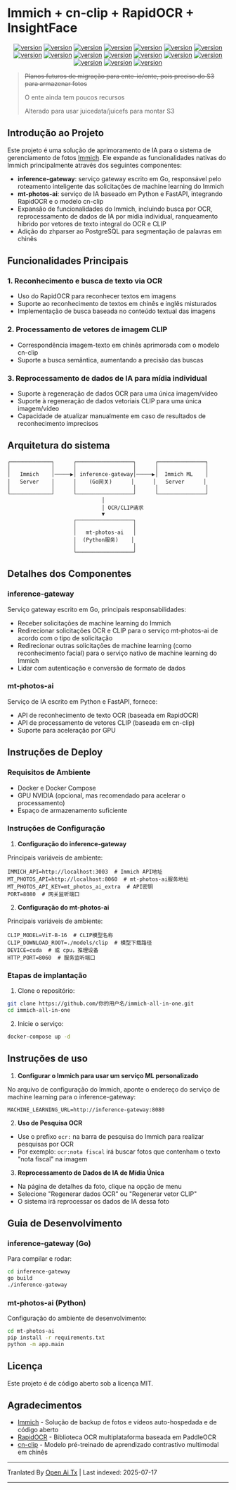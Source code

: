 # Immich + cn-clip + RapidOCR + InsightFace

<div style="text-align: center"><p><a href="https://openaitx.github.io/view.html?user=eric-gitta-moore&project=immich-all-in-one&lang=en"><img src="https://img.shields.io/badge/EN-white" alt="version"></a> <a href="https://openaitx.github.io/view.html?user=eric-gitta-moore&project=immich-all-in-one&lang=zh-CN"><img src="https://img.shields.io/badge/简中-white" alt="version"></a> <a href="https://openaitx.github.io/view.html?user=eric-gitta-moore&project=immich-all-in-one&lang=zh-TW"><img src="https://img.shields.io/badge/繁中-white" alt="version"></a> <a href="https://openaitx.github.io/view.html?user=eric-gitta-moore&project=immich-all-in-one&lang=ja"><img src="https://img.shields.io/badge/日本語-white" alt="version"></a> <a href="https://openaitx.github.io/view.html?user=eric-gitta-moore&project=immich-all-in-one&lang=ko"><img src="https://img.shields.io/badge/한국어-white" alt="version"></a> <a href="https://openaitx.github.io/view.html?user=eric-gitta-moore&project=immich-all-in-one&lang=th"><img src="https://img.shields.io/badge/ไทย-white" alt="version"></a> <a href="https://openaitx.github.io/view.html?user=eric-gitta-moore&project=immich-all-in-one&lang=fr"><img src="https://img.shields.io/badge/Français-white" alt="version"></a> <a href="https://openaitx.github.io/view.html?user=eric-gitta-moore&project=immich-all-in-one&lang=de"><img src="https://img.shields.io/badge/Deutsch-white" alt="version"></a> <a href="https://openaitx.github.io/view.html?user=eric-gitta-moore&project=immich-all-in-one&lang=es"><img src="https://img.shields.io/badge/Español-white" alt="version"></a> <a href="https://openaitx.github.io/view.html?user=eric-gitta-moore&project=immich-all-in-one&lang=it"><img src="https://img.shields.io/badge/Italiano-white" alt="version"></a> <a href="https://openaitx.github.io/view.html?user=eric-gitta-moore&project=immich-all-in-one&lang=ru"><img src="https://img.shields.io/badge/Русский-white" alt="version"></a> <a href="https://openaitx.github.io/view.html?user=eric-gitta-moore&project=immich-all-in-one&lang=pt"><img src="https://img.shields.io/badge/Português-white" alt="version"></a> <a href="https://openaitx.github.io/view.html?user=eric-gitta-moore&project=immich-all-in-one&lang=nl"><img src="https://img.shields.io/badge/Nederlands-white" alt="version"></a> <a href="https://openaitx.github.io/view.html?user=eric-gitta-moore&project=immich-all-in-one&lang=pl"><img src="https://img.shields.io/badge/Polski-white" alt="version"></a> <a href="https://openaitx.github.io/view.html?user=eric-gitta-moore&project=immich-all-in-one&lang=ar"><img src="https://img.shields.io/badge/العربية-white" alt="version"></a> <a href="https://openaitx.github.io/view.html?user=eric-gitta-moore&project=immich-all-in-one&lang=tr"><img src="https://img.shields.io/badge/Türkçe-white" alt="version"></a> <a href="https://openaitx.github.io/view.html?user=eric-gitta-moore&project=immich-all-in-one&lang=vi"><img src="https://img.shields.io/badge/Tiếng Việt-white" alt="version"></a> </p></div>

> ~~Planos futuros de migração para ente-io/ente, pois preciso do S3 para armazenar fotos~~
> 
> O ente ainda tem poucos recursos
> 
> Alterado para usar juicedata/juicefs para montar S3

## Introdução ao Projeto

Este projeto é uma solução de aprimoramento de IA para o sistema de gerenciamento de fotos [Immich](https://github.com/immich-app/immich). Ele expande as funcionalidades nativas do Immich principalmente através dos seguintes componentes:

- **inference-gateway**: serviço gateway escrito em Go, responsável pelo roteamento inteligente das solicitações de machine learning do Immich
- **mt-photos-ai**: serviço de IA baseado em Python e FastAPI, integrando RapidOCR e o modelo cn-clip
- Expansão de funcionalidades do Immich, incluindo busca por OCR, reprocessamento de dados de IA por mídia individual, ranqueamento híbrido por vetores de texto integral do OCR e CLIP
- Adição do zhparser ao PostgreSQL para segmentação de palavras em chinês

## Funcionalidades Principais

### 1. Reconhecimento e busca de texto via OCR

- Uso do RapidOCR para reconhecer textos em imagens
- Suporte ao reconhecimento de textos em chinês e inglês misturados
- Implementação de busca baseada no conteúdo textual das imagens

### 2. Processamento de vetores de imagem CLIP

- Correspondência imagem-texto em chinês aprimorada com o modelo cn-clip
- Suporte a busca semântica, aumentando a precisão das buscas

### 3. Reprocessamento de dados de IA para mídia individual

- Suporte à regeneração de dados OCR para uma única imagem/vídeo
- Suporte à regeneração de dados vetoriais CLIP para uma única imagem/vídeo
- Capacidade de atualizar manualmente em caso de resultados de reconhecimento imprecisos

## Arquitetura do sistema

```
┌─────────────┐      ┌──────────────────┐      ┌───────────────┐
│             │      │                  │      │               │
│   Immich    │─────▶│ inference-gateway│─────▶│  Immich ML    │
│   Server    │      │    (Go网关)      │      │   Server      │
│             │      │                  │      │               │
└─────────────┘      └──────────────────┘      └───────────────┘
                              │
                              │ OCR/CLIP请求
                              ▼
                     ┌──────────────────┐
                     │                  │
                     │   mt-photos-ai   │
                     │  (Python服务)    │
                     │                  │
                     └──────────────────┘
```
## Detalhes dos Componentes

### inference-gateway

Serviço gateway escrito em Go, principais responsabilidades:
- Receber solicitações de machine learning do Immich
- Redirecionar solicitações OCR e CLIP para o serviço mt-photos-ai de acordo com o tipo de solicitação
- Redirecionar outras solicitações de machine learning (como reconhecimento facial) para o serviço nativo de machine learning do Immich
- Lidar com autenticação e conversão de formato de dados

### mt-photos-ai

Serviço de IA escrito em Python e FastAPI, fornece:
- API de reconhecimento de texto OCR (baseada em RapidOCR)
- API de processamento de vetores CLIP (baseada em cn-clip)
- Suporte para aceleração por GPU

## Instruções de Deploy

### Requisitos de Ambiente

- Docker e Docker Compose
- GPU NVIDIA (opcional, mas recomendado para acelerar o processamento)
- Espaço de armazenamento suficiente

### Instruções de Configuração

1. **Configuração do inference-gateway**

Principais variáveis de ambiente:

```
IMMICH_API=http://localhost:3003  # Immich API地址
MT_PHOTOS_API=http://localhost:8060  # mt-photos-ai服务地址
MT_PHOTOS_API_KEY=mt_photos_ai_extra  # API密钥
PORT=8080  # 网关监听端口
```
2. **Configuração do mt-photos-ai**

Principais variáveis de ambiente:

```
CLIP_MODEL=ViT-B-16  # CLIP模型名称
CLIP_DOWNLOAD_ROOT=./models/clip  # 模型下载路径
DEVICE=cuda  # 或 cpu，推理设备
HTTP_PORT=8060  # 服务监听端口
```
### Etapas de implantação

1. Clone o repositório:

```bash
git clone https://github.com/你的用户名/immich-all-in-one.git
cd immich-all-in-one
```
2. Inicie o serviço:

```bash
docker-compose up -d
```
## Instruções de uso

1. **Configurar o Immich para usar um serviço ML personalizado**

No arquivo de configuração do Immich, aponte o endereço do serviço de machine learning para o inference-gateway:

```
MACHINE_LEARNING_URL=http://inference-gateway:8080
```
2. **Uso de Pesquisa OCR**

- Use o prefixo `ocr:` na barra de pesquisa do Immich para realizar pesquisas por OCR
- Por exemplo: `ocr:nota fiscal` irá buscar fotos que contenham o texto "nota fiscal" na imagem

3. **Reprocessamento de Dados de IA de Mídia Única**

- Na página de detalhes da foto, clique na opção de menu
- Selecione "Regenerar dados OCR" ou "Regenerar vetor CLIP"
- O sistema irá reprocessar os dados de IA dessa foto

## Guia de Desenvolvimento

### inference-gateway (Go)

Para compilar e rodar:

```bash
cd inference-gateway
go build
./inference-gateway
```
### mt-photos-ai (Python)

Configuração do ambiente de desenvolvimento:

```bash
cd mt-photos-ai
pip install -r requirements.txt
python -m app.main
```
## Licença

Este projeto é de código aberto sob a licença MIT.

## Agradecimentos

- [Immich](https://github.com/immich-app/immich) - Solução de backup de fotos e vídeos auto-hospedada e de código aberto
- [RapidOCR](https://github.com/RapidAI/RapidOCR) - Biblioteca OCR multiplataforma baseada em PaddleOCR
- [cn-clip](https://github.com/OFA-Sys/Chinese-CLIP) - Modelo pré-treinado de aprendizado contrastivo multimodal em chinês



---

Tranlated By [Open Ai Tx](https://github.com/OpenAiTx/OpenAiTx) | Last indexed: 2025-07-17

---